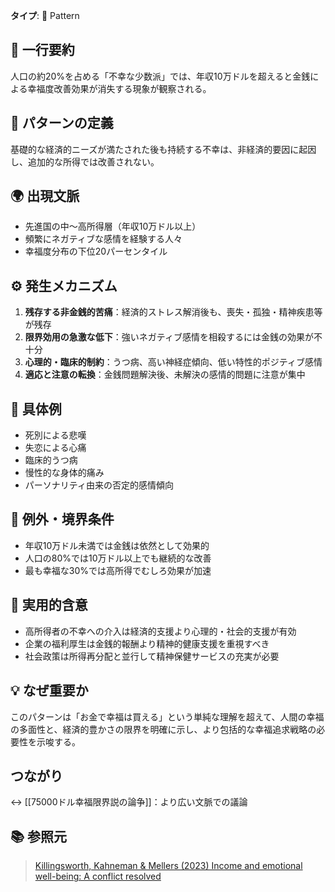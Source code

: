 **タイプ**: 🧩 Pattern

## 📝 一行要約
人口の約20%を占める「不幸な少数派」では、年収10万ドルを超えると金銭による幸福度改善効果が消失する現象が観察される。

## 🎯 パターンの定義
基礎的な経済的ニーズが満たされた後も持続する不幸は、非経済的要因に起因し、追加的な所得では改善されない。

## 🌍 出現文脈
- 先進国の中～高所得層（年収10万ドル以上）
- 頻繁にネガティブな感情を経験する人々
- 幸福度分布の下位20パーセンタイル

## ⚙️ 発生メカニズム
1. **残存する非金銭的苦痛**：経済的ストレス解消後も、喪失・孤独・精神疾患等が残存
2. **限界効用の急激な低下**：強いネガティブ感情を相殺するには金銭の効果が不十分
3. **心理的・臨床的制約**：うつ病、高い神経症傾向、低い特性的ポジティブ感情
4. **適応と注意の転換**：金銭問題解決後、未解決の感情的問題に注意が集中

## 📝 具体例
- 死別による悲嘆
- 失恋による心痛
- 臨床的うつ病
- 慢性的な身体的痛み
- パーソナリティ由来の否定的感情傾向

## 🚫 例外・境界条件
- 年収10万ドル未満では金銭は依然として効果的
- 人口の80%では10万ドル以上でも継続的な改善
- 最も幸福な30%では高所得でむしろ効果が加速

## 🎯 実用的含意
- 高所得者の不幸への介入は経済的支援より心理的・社会的支援が有効
- 企業の福利厚生は金銭的報酬より精神的健康支援を重視すべき
- 社会政策は所得再分配と並行して精神保健サービスの充実が必要

## 💡 なぜ重要か
このパターンは「お金で幸福は買える」という単純な理解を超えて、人間の幸福の多面性と、経済的豊かさの限界を明確に示し、より包括的な幸福追求戦略の必要性を示唆する。

## つながり
↔ [[75000ドル幸福限界説の論争]]：より広い文脈での議論

## 📚 参照元
> [Killingsworth, Kahneman & Mellers (2023) Income and emotional well-being: A conflict resolved](https://pmc.ncbi.nlm.nih.gov/articles/PMC10013834/)